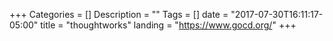 +++
Categories = []
Description = ""
Tags = []
date = "2017-07-30T16:11:17-05:00"
title = "thoughtworks"
landing = "https://www.gocd.org/"
+++
